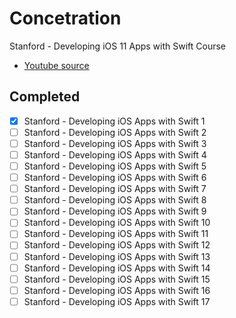 # Concetration
Stanford - Developing iOS 11 Apps with Swift Course

- [Youtube source](https://www.youtube.com/watch?v=TZL5AmwuwlA&list=PL3d_SFOiG7_8ofjyKzX6Nl1wZehbdiZC_)

## Completed

- [x] Stanford - Developing iOS Apps with Swift 1
- [ ] Stanford - Developing iOS Apps with Swift 2
- [ ] Stanford - Developing iOS Apps with Swift 3
- [ ] Stanford - Developing iOS Apps with Swift 4
- [ ] Stanford - Developing iOS Apps with Swift 5
- [ ] Stanford - Developing iOS Apps with Swift 6
- [ ] Stanford - Developing iOS Apps with Swift 7
- [ ] Stanford - Developing iOS Apps with Swift 8
- [ ] Stanford - Developing iOS Apps with Swift 9
- [ ] Stanford - Developing iOS Apps with Swift 10
- [ ] Stanford - Developing iOS Apps with Swift 11
- [ ] Stanford - Developing iOS Apps with Swift 12
- [ ] Stanford - Developing iOS Apps with Swift 13
- [ ] Stanford - Developing iOS Apps with Swift 14
- [ ] Stanford - Developing iOS Apps with Swift 15
- [ ] Stanford - Developing iOS Apps with Swift 16
- [ ] Stanford - Developing iOS Apps with Swift 17

